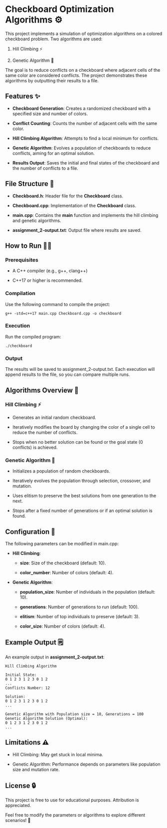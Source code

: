 # Checkboard Optimization Algorithms ⚙️

This project implements a simulation of optimization algorithms on a colored checkboard problem. Two algorithms are used:

  1. Hill Climbing ⚡
 
  2. Genetic Algorithm 🧬

The goal is to reduce conflicts on a checkboard where adjacent cells of the same color are considered conflicts. The project demonstrates these algorithms by outputting their results to a file.

## Features ✨

  * **Checkboard Generation**: Creates a randomized checkboard with a specified size and number of colors.

  * **Conflict Counting**: Counts the number of adjacent cells with the same color.

  * **Hill Climbing Algorithm**: Attempts to find a local minimum for conflicts.

  * **Genetic Algorithm**: Evolves a population of checkboards to reduce conflicts, aiming for an optimal solution.

  * **Results Output**: Saves the initial and final states of the checkboard and the number of conflicts to a file.

## File Structure 📁

  * **Checkboard.h**: Header file for the **Checkboard** class.

  * **Checkboard.cpp**: Implementation of the **Checkboard** class.

  * **main.cpp**: Contains the **main** function and implements the hill climbing and genetic algorithms.

  * **assignment_2-output.txt**: Output file where results are saved.

## How to Run 🏋️‍♂️

### Prerequisites

  * A C++ compiler (e.g., g++, clang++)

  * C++17 or higher is recommended.

### Compilation

Use the following command to compile the project:
```
g++ -std=c++17 main.cpp Checkboard.cpp -o checkboard
```
### Execution

Run the compiled program:
```
./checkboard
```
### Output

The results will be saved to assignment_2-output.txt. Each execution will append results to the file, so you can compare multiple runs.

## Algorithms Overview 🎯

### Hill Climbing ⚡

  * Generates an initial random checkboard.

  * Iteratively modifies the board by changing the color of a single cell to reduce the number of conflicts.

  * Stops when no better solution can be found or the goal state (0 conflicts) is achieved.

### Genetic Algorithm 🧬

  * Initializes a population of random checkboards.

  * Iteratively evolves the population through selection, crossover, and mutation.

  * Uses elitism to preserve the best solutions from one generation to the next.

  * Stops after a fixed number of generations or if an optimal solution is found.

## Configuration 🔧

The following parameters can be modified in main.cpp:

* **Hill Climbing**:

    * **size**: Size of the checkboard (default: 10).

    * **color_number**: Number of colors (default: 4).

* **Genetic Algorithm**:

    * **population_size**: Number of individuals in the population (default: 10).

    * **generations**: Number of generations to run (default: 100).

    * **elitism**: Number of top individuals to preserve (default: 3).

    * **color_size**: Number of colors (default: 4).

## Example Output 🗒

An example output in **assignment_2-output.txt**:
```
Hill Climbing Algorithm

Initial State:
0 1 2 3 1 2 3 0 1 2
...
Conflicts Number: 12

Solution:
0 1 2 3 1 2 3 0 1 2
...

Genetic Algorithm with Population size = 10, Generations = 100
Genetic Algorithm Solution (Optimal):
0 1 2 3 1 2 3 0 1 2
...
```
## Limitations ⚠

  * Hill Climbing: May get stuck in local minima.

  * Genetic Algorithm: Performance depends on parameters like population size and mutation rate.

## License 🔒

This project is free to use for educational purposes. Attribution is appreciated.

Feel free to modify the parameters or algorithms to explore different scenarios! 🚀
